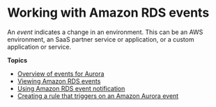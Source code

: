 # Working with Amazon RDS events<a name="working-with-events"></a>

An *event* indicates a change in an environment\. This can be an AWS environment, an SaaS partner service or application, or a custom application or service\.

**Topics**
+ [Overview of events for Aurora](rds-cloudwatch-events.sample.md)
+ [Viewing Amazon RDS events](USER_ListEvents.md)
+ [Using Amazon RDS event notification](USER_Events.md)
+ [Creating a rule that triggers on an Amazon Aurora event](rds-cloud-watch-events.md)